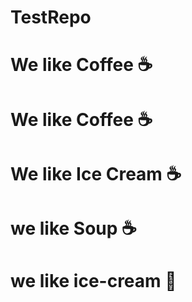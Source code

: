 # TestRepo

# We like Coffee ☕
# We like Coffee ☕
# We like Ice Cream ☕
# we like Soup ☕
# we like ice-cream 🍨
